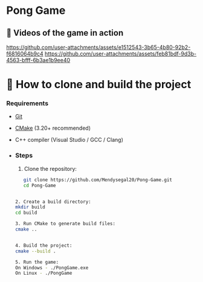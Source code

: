# Pong Game 


## 🎥 Videos of the game in action
https://github.com/user-attachments/assets/e1512543-3b65-4b80-92b2-f6816064b9c4
https://github.com/user-attachments/assets/feb81bdf-9d3b-4563-bfff-6b3ae1b9ee40


# 🚀 How to clone and build the project
### Requirements
- [Git](https://git-scm.com/downloads)
- [CMake](https://cmake.org/download/) (3.20+ recommended)
- C++ compiler (Visual Studio / GCC / Clang)

- ### Steps
  1. Clone the repository:
    ```bash
       git clone https://github.com/Mendysegal20/Pong-Game.git
       cd Pong-Game

  
  2. Create a build directory:
    mkdir build
    cd build

  3. Run CMake to generate build files:
    cmake ..
    

  4. Build the project:
    cmake --build .

  5. Run the game:
    On Windows - ./PongGame.exe
    On Linux - ./PongGame
    
